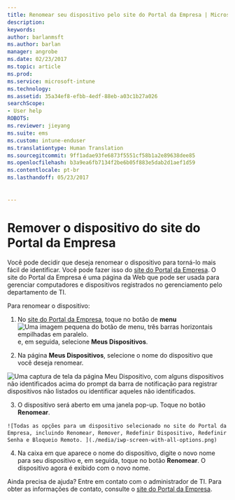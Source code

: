 ```yaml
---
title: Renomear seu dispositivo pelo site do Portal da Empresa | Microsoft Docs
description: 
keywords: 
author: barlanmsft
ms.author: barlan
manager: angrobe
ms.date: 02/23/2017
ms.topic: article
ms.prod: 
ms.service: microsoft-intune
ms.technology: 
ms.assetid: 35a34ef8-efbb-4edf-88eb-a03c1b27a026
searchScope:
- User help
ROBOTS: 
ms.reviewer: jieyang
ms.suite: ems
ms.custom: intune-enduser
ms.translationtype: Human Translation
ms.sourcegitcommit: 9ff1adae93fe6873f5551cf58b1a2e89638dee85
ms.openlocfilehash: b3a9ea6fb7134f2be6b05f883e5dab2d1aef1d59
ms.contentlocale: pt-br
ms.lasthandoff: 05/23/2017


---
```


# <a name="rename-your-device-from-the-company-portal-website"></a>Remover o dispositivo do site do Portal da Empresa

Você pode decidir que deseja renomear o dispositivo para torná-lo mais fácil de identificar. Você pode fazer isso do [site do Portal da Empresa](http://portal.manage.microsoft.com). O site do Portal da Empresa é uma página da Web que pode ser usada para gerenciar computadores e dispositivos registrados no gerenciamento pelo departamento de TI.

Para renomear o dispositivo:

1.    No [site do Portal da Empresa](http://portal.manage.microsoft.com), toque no botão de __menu__ ![Uma imagem pequena do botão de menu, três barras horizontais empilhadas em paralelo.](/Intune/whats-new/media/CP_hamburger_menu.png) e, em seguida, selecione __Meus Dispositivos__.

2. Na página __Meus Dispositivos__, selecione o nome do dispositivo que você deseja renomear.

  ![Uma captura de tela da página Meu Dispositivo, com alguns dispositivos não identificados acima do prompt da barra de notificação para registrar dispositivos não listados ou identificar aqueles não identificados.](./media/macOS_enroll_002_tap_here_banner.png)

3.    O dispositivo será aberto em uma janela pop-up. Toque no botão **Renomear**.

    ![Todas as opções para um dispositivo selecionado no site do Portal da Empresa, incluindo Renomear, Remover, Redefinir Dispositivo, Redefinir Senha e Bloqueio Remoto. ](./media/iwp-screen-with-all-options.png)

4.  Na caixa em que aparece o nome do dispositivo, digite o novo nome para seu dispositivo e, em seguida, toque no botão **Renomear**. O dispositivo agora é exibido com o novo nome.

Ainda precisa de ajuda? Entre em contato com o administrador de TI. Para obter as informações de contato, consulte o [site do Portal da Empresa](http://portal.manage.microsoft.com).

